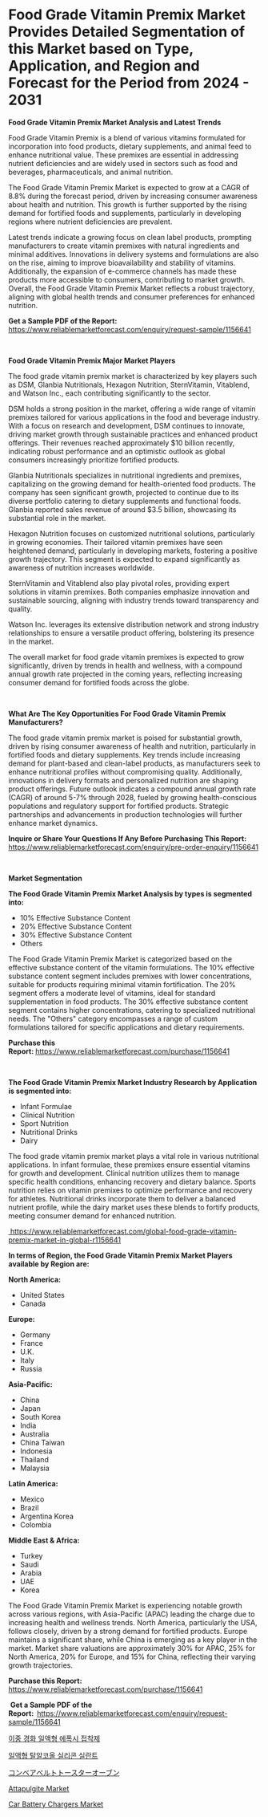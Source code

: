 <p><h1>Food Grade Vitamin Premix Market Provides Detailed Segmentation of this Market based on Type, Application, and Region and Forecast for the Period from 2024 - 2031</h1></p><p><strong>Food Grade Vitamin Premix Market Analysis and Latest Trends</strong></p>
<p><p>Food Grade Vitamin Premix is a blend of various vitamins formulated for incorporation into food products, dietary supplements, and animal feed to enhance nutritional value. These premixes are essential in addressing nutrient deficiencies and are widely used in sectors such as food and beverages, pharmaceuticals, and animal nutrition.</p><p>The Food Grade Vitamin Premix Market is expected to grow at a CAGR of 8.8% during the forecast period, driven by increasing consumer awareness about health and nutrition. This growth is further supported by the rising demand for fortified foods and supplements, particularly in developing regions where nutrient deficiencies are prevalent. </p><p>Latest trends indicate a growing focus on clean label products, prompting manufacturers to create vitamin premixes with natural ingredients and minimal additives. Innovations in delivery systems and formulations are also on the rise, aiming to improve bioavailability and stability of vitamins. Additionally, the expansion of e-commerce channels has made these products more accessible to consumers, contributing to market growth. Overall, the Food Grade Vitamin Premix Market reflects a robust trajectory, aligning with global health trends and consumer preferences for enhanced nutrition.</p></p>
<p><strong>Get a Sample PDF of the Report:&nbsp;</strong> <a href="https://www.reliablemarketforecast.com/enquiry/request-sample/1156641">https://www.reliablemarketforecast.com/enquiry/request-sample/1156641</a></p>
<p>&nbsp;</p>
<p><strong>Food Grade Vitamin Premix Major Market Players</strong></p>
<p><p>The food grade vitamin premix market is characterized by key players such as DSM, Glanbia Nutritionals, Hexagon Nutrition, SternVitamin, Vitablend, and Watson Inc., each contributing significantly to the sector. </p><p>DSM holds a strong position in the market, offering a wide range of vitamin premixes tailored for various applications in the food and beverage industry. With a focus on research and development, DSM continues to innovate, driving market growth through sustainable practices and enhanced product offerings. Their revenues reached approximately $10 billion recently, indicating robust performance and an optimistic outlook as global consumers increasingly prioritize fortified products.</p><p>Glanbia Nutritionals specializes in nutritional ingredients and premixes, capitalizing on the growing demand for health-oriented food products. The company has seen significant growth, projected to continue due to its diverse portfolio catering to dietary supplements and functional foods. Glanbia reported sales revenue of around $3.5 billion, showcasing its substantial role in the market.</p><p>Hexagon Nutrition focuses on customized nutritional solutions, particularly in growing economies. Their tailored vitamin premixes have seen heightened demand, particularly in developing markets, fostering a positive growth trajectory. This segment is expected to expand significantly as awareness of nutrition increases worldwide.</p><p>SternVitamin and Vitablend also play pivotal roles, providing expert solutions in vitamin premixes. Both companies emphasize innovation and sustainable sourcing, aligning with industry trends toward transparency and quality.</p><p>Watson Inc. leverages its extensive distribution network and strong industry relationships to ensure a versatile product offering, bolstering its presence in the market.</p><p>The overall market for food grade vitamin premixes is expected to grow significantly, driven by trends in health and wellness, with a compound annual growth rate projected in the coming years, reflecting increasing consumer demand for fortified foods across the globe.</p></p>
<p>&nbsp;</p>
<p><strong>What Are The Key Opportunities For Food Grade Vitamin Premix Manufacturers?</strong></p>
<p><p>The food grade vitamin premix market is poised for substantial growth, driven by rising consumer awareness of health and nutrition, particularly in fortified foods and dietary supplements. Key trends include increasing demand for plant-based and clean-label products, as manufacturers seek to enhance nutritional profiles without compromising quality. Additionally, innovations in delivery formats and personalized nutrition are shaping product offerings. Future outlook indicates a compound annual growth rate (CAGR) of around 5-7% through 2028, fueled by growing health-conscious populations and regulatory support for fortified products. Strategic partnerships and advancements in production technologies will further enhance market dynamics.</p></p>
<p><strong>Inquire or Share Your Questions If Any Before Purchasing This Report:</strong> <a href="https://www.reliablemarketforecast.com/enquiry/pre-order-enquiry/1156641">https://www.reliablemarketforecast.com/enquiry/pre-order-enquiry/1156641</a></p>
<p>&nbsp;</p>
<p><strong>Market Segmentation</strong></p>
<p><strong>The Food Grade Vitamin Premix Market Analysis by types is segmented into:</strong></p>
<p><ul><li>10% Effective Substance Content</li><li>20% Effective Substance Content</li><li>30% Effective Substance Content</li><li>Others</li></ul></p>
<p><p>The Food Grade Vitamin Premix Market is categorized based on the effective substance content of the vitamin formulations. The 10% effective substance content segment includes premixes with lower concentrations, suitable for products requiring minimal vitamin fortification. The 20% segment offers a moderate level of vitamins, ideal for standard supplementation in food products. The 30% effective substance content segment contains higher concentrations, catering to specialized nutritional needs. The "Others" category encompasses a range of custom formulations tailored for specific applications and dietary requirements.</p></p>
<p><strong>Purchase this Report:&nbsp;</strong><a href="https://www.reliablemarketforecast.com/purchase/1156641">https://www.reliablemarketforecast.com/purchase/1156641</a></p>
<p>&nbsp;</p>
<p><strong>The Food Grade Vitamin Premix Market Industry Research by Application is segmented into:</strong></p>
<p><ul><li>Infant Formulae</li><li>Clinical Nutrition</li><li>Sport Nutrition</li><li>Nutritional Drinks</li><li>Dairy</li></ul></p>
<p><p>The food grade vitamin premix market plays a vital role in various nutritional applications. In infant formulae, these premixes ensure essential vitamins for growth and development. Clinical nutrition utilizes them to manage specific health conditions, enhancing recovery and dietary balance. Sports nutrition relies on vitamin premixes to optimize performance and recovery for athletes. Nutritional drinks incorporate them to deliver a balanced nutrient profile, while the dairy market uses these blends to fortify products, meeting consumer demand for enhanced nutrition.</p></p>
<p><a href="https://www.reliablemarketforecast.com/global-food-grade-vitamin-premix-market-in-global-r1156641">&nbsp;https://www.reliablemarketforecast.com/global-food-grade-vitamin-premix-market-in-global-r1156641</a></p>
<p><strong>In terms of Region, the Food Grade Vitamin Premix Market Players available by Region are:</strong></p>
<p>
    <p> <strong> North America: </strong>
        <ul>
            <li>United States</li>
            <li>Canada</li>
        </ul>
        </p> 
    <p> <strong> Europe: </strong>
        <ul>
            <li>Germany</li>
            <li>France</li>
            <li>U.K.</li>
            <li>Italy</li>
            <li>Russia</li>
        </ul>
        </p> 
    <p> <strong> Asia-Pacific: </strong>
        <ul>
            <li>China</li>
            <li>Japan</li>
            <li>South Korea</li>
            <li>India</li>
            <li>Australia</li>
            <li>China Taiwan</li>
            <li>Indonesia</li>
            <li>Thailand</li>
            <li>Malaysia</li>
        </ul>
        </p> 
    <p> <strong> Latin America: </strong>
        <ul>
            <li>Mexico</li>
            <li>Brazil</li>
            <li>Argentina Korea</li>
            <li>Colombia</li>
        </ul>
        </p> 
    <p> <strong> Middle East & Africa: </strong>
        <ul>
            <li>Turkey</li>
            <li>Saudi</li>
            <li>Arabia</li>
            <li>UAE</li>
            <li>Korea</li>
        </ul>
    </p>
    </p>
<p><p>The Food Grade Vitamin Premix Market is experiencing notable growth across various regions, with Asia-Pacific (APAC) leading the charge due to increasing health and wellness trends. North America, particularly the USA, follows closely, driven by a strong demand for fortified products. Europe maintains a significant share, while China is emerging as a key player in the market. Market share valuations are approximately 30% for APAC, 25% for North America, 20% for Europe, and 15% for China, reflecting their varying growth trajectories.</p></p>
<p><strong>Purchase this Report: </strong><a href="https://www.reliablemarketforecast.com/purchase/1156641">https://www.reliablemarketforecast.com/purchase/1156641</a></p>
<p>&nbsp;<strong>Get a Sample PDF of the Report:&nbsp;&nbsp;</strong><a href="https://www.reliablemarketforecast.com/enquiry/request-sample/1156641">https://www.reliablemarketforecast.com/enquiry/request-sample/1156641</a></p>
<p><strong></strong></p>
<p><p><a href="https://medium.com/@derrickmafrks96745/%EC%84%B8%EA%B3%84-dual-cure-one-component-epoxy-adhesive-market-%EC%9D%80-2024%EC%97%90%EC%84%9C-2031%EB%A1%9C-%EC%97%B0%ED%8F%89%EA%B7%A0-%EC%A6%9D%EA%B0%80%EC%9C%A8%EC%9D%84-%EB%B3%B4%EC%9D%BC-%EA%B2%83%EC%9C%BC%EB%A1%9C-%EC%98%88%EC%83%81%EB%90%A9%EB%8B%88%EB%8B%A4-af2d70d31932">이중 경화 일액형 에폭시 접착제</a></p><p><a href="https://medium.com/@derrickmafrks96745/%EC%84%B8%EA%B3%84-one-component-dealcoholized-silicone-sealant-market-%EC%9D%80-2024%EC%97%90%EC%84%9C-2031%EB%A1%9C-%EC%97%B0%ED%8F%89%EA%B7%A0-%EC%A6%9D%EA%B0%80%EC%9C%A8%EC%9D%84-%EB%B3%B4%EC%9D%BC-%EA%B2%83%EC%9C%BC%EB%A1%9C-%EC%98%88%EC%83%81%EB%90%A9%EB%8B%88%EB%8B%A4-6b3b6266740d">일액형 탈알코올 실리콘 실란트</a></p><p><a href="https://medium.com/@harper17bmoles/conveyer-belt-toaster-ovens-market-%E3%81%AF-%E3%82%B3%E3%82%B9%E3%83%88%E7%AE%A1%E7%90%86%E3%81%A8%E5%8A%B9%E7%8E%87%E5%90%91%E4%B8%8A%E3%82%92%E5%84%AA%E5%85%88%E3%81%97%E3%81%BE%E3%81%99-%E3%81%95%E3%82%89%E3%81%AB-%E5%A0%B1%E5%91%8A%E6%9B%B8%E3%81%AF%E5%B8%82%E5%A0%B4%E3%81%AE%E9%9C%80%E8%A6%81%E9%9D%A2%E3%81%A8%E4%BE%9B%E7%B5%A6%E9%9D%A2%E3%81%AE%E4%B8%A1%E6%96%B9%E3%82%92%E3%82%AB%E3%83%90%E3%83%BC%E3%81%97%E3%81%A6%E3%81%84%E3%81%BE%E3%81%99-conveyer-fde55ba1d77e">コンベアベルトトースターオーブン</a></p><p><a href="https://www.linkedin.com/pulse/what-driving-global-attapulgite-market-dive-trends-applications-12vkf?trackingId=Jg3H0EskQX2LZJdGCdlegA%3D%3D">Attapulgite Market</a></p><p><a href="https://www.linkedin.com/pulse/car-battery-chargers-market-report-product-type-smart-intelligent-u3rfe?trackingId=vzoZBrPqRe6PJZChUltJKQ%3D%3D">Car Battery Chargers Market</a></p></p>